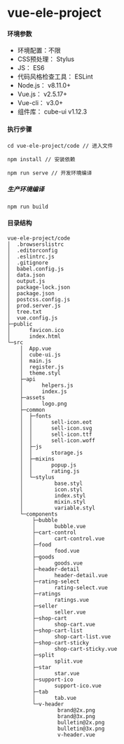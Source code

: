 # vue-ele-project

#### 环境参数

- 环境配置：不限 
- CSS预处理： Stylus 
- JS： ES6 
- 代码风格检查工具： ESLint 
- Node.js： v8.11.0+ 
- Vue.js： v2.5.17+ 
- Vue-cli： v3.0+ 
- 组件库： cube-ui v1.12.3
	
#### 执行步骤

	cd vue-ele-project/code // 进入文件

	npm install // 安装依赖
	
	npm run serve // 开发环境编译

##### 生产环境编译

	npm run build


#### 目录结构
	
	vue-ele-project/code
	│  .browserslistrc
	│  .editorconfig
	│  .eslintrc.js
	│  .gitignore
	│  babel.config.js
	│  data.json
	│  output.js
	│  package-lock.json
	│  package.json
	│  postcss.config.js
	│  prod.server.js
	│  tree.txt
	│  vue.config.js
	├─public
	│      favicon.ico
	│      index.html
	└─src
	    │  App.vue
	    │  cube-ui.js
	    │  main.js
	    │  register.js
	    │  theme.styl
	    ├─api
	    │      helpers.js
	    │      index.js
	    ├─assets
	    │      logo.png
	    ├─common
	    │  ├─fonts
	    │  │      sell-icon.eot
	    │  │      sell-icon.svg
	    │  │      sell-icon.ttf
	    │  │      sell-icon.woff
	    │  ├─js
	    │  │      storage.js
	    │  ├─mixins
	    │  │      popup.js
	    │  │      rating.js
	    │  └─stylus
	    │          base.styl
	    │          icon.styl
	    │          index.styl
	    │          mixin.styl
	    │          variable.styl
	    └─components
	        ├─bubble
	        │      bubble.vue
	        ├─cart-control
	        │      cart-control.vue
	        ├─food
	        │      food.vue
	        ├─goods
	        │      goods.vue
	        ├─header-detail
	        │      header-detail.vue
	        ├─rating-select
	        │      rating-select.vue
	        ├─ratings
	        │      ratings.vue
	        ├─seller
	        │      seller.vue
	        ├─shop-cart
	        │      shop-cart.vue
	        ├─shop-cart-list
	        │      shop-cart-list.vue
	        ├─shop-cart-sticky
	        │      shop-cart-sticky.vue
	        ├─split
	        │      split.vue
	        ├─star
	        │      star.vue
	        ├─support-ico
	        │      support-ico.vue
	        ├─tab
	        │      tab.vue
	        └─v-header
	                brand@2x.png
	                brand@3x.png
	                bulletin@2x.png
	                bulletin@3x.png
	                v-header.vue
	                

	

